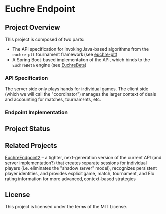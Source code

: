 # Euchre Endpoint

## Project Overview

This project is composed of two parts:

- The API specification for invoking Java-based algorithms from the `euchre-plt`
  tournament framework (see [euchre-plt](https://github.com/crashka/euchre-plt))
- A Spring Boot-based implementation of the API, which binds to the `EuchreBeta` engine
  (see [EuchreBeta](https://github.com/crashka/EuchreBeta))

### API Specification

The server side only plays hands for individual games.  The client side (which we will
call the "coordinator") manages the larger context of deals and accounting for matches,
tournaments, etc.

### Endpoint Implementation


## Project Status


## Related Projects

[EuchreEndpoint2](https://github.com/crashka/EuchreEndpoint2) – a tighter, next-generation
version of the current API (and server implementation?) that creates separate sessions for
individual players (i.e. eliminates the "shadow server" model), recognizes persistent
player identities, and provides explicit game, match, tournament, and Elo rating
information for more advanced, context-based strategies

## License

This project is licensed under the terms of the MIT License.
